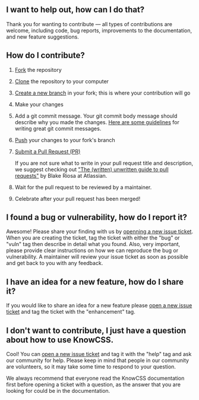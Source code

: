 ## I want to help out, how can I do that?

Thank you for wanting to contribute — all types of contributions are welcome, including code, bug reports, improvements to the documentation, and new feature suggestions. 

## How do I contribute?

1. [Fork](https://docs.github.com/en/github/getting-started-with-github/quickstart/fork-a-repo) the repository

2. [Clone](https://docs.github.com/en/github/creating-cloning-and-archiving-repositories/cloning-a-repository-from-github/cloning-a-repository) the repository to your computer

3. [Create a new branch](https://docs.github.com/en/desktop/contributing-and-collaborating-using-github-desktop/making-changes-in-a-branch/managing-branches) in your fork; this is where your contribution will go

4. Make your changes

5. Add a git commit message. Your git commit body message should describe why you made the changes. [Here are some guidelines](https://chris.beams.io/posts/git-commit/) for writing great git commit messages.

7. [Push](https://docs.github.com/en/desktop/contributing-and-collaborating-using-github-desktop/making-changes-in-a-branch/pushing-changes-to-github) your changes to your fork's branch

7. [Submit a Pull Request (PR)](https://github.com/knowcss/knowcss/compare)

    If you are not sure what to write in your pull request title and description, we suggest checking out ["The (written) unwritten guide to pull requests"](https://www.atlassian.com/blog/git/written-unwritten-guide-pull-requests) by Blake Riosa at Atlassian. 

8. Wait for the pull request to be reviewed by a maintainer.

9. Celebrate after your pull request has been merged!

## I found a bug or vulnerability, how do I report it?

Awesome! Please share your finding with us by [openning a new issue ticket](https://github.com/knowcss/knowcss/issues/new). When you are creating the ticket, tag the ticket with either the "bug" or "vuln" tag then describe in detail what you found. Also, very important, please provide clear instructions on how we can reproduce the bug or vulnerability. A maintainer will review your issue ticket as soon as possible and get back to you with any feedback.  

## I have an idea for a new feature, how do I share it?

If you would like to share an idea for a new feature please [open a new issue ticket](https://github.com/knowcss/knowcss/issues/new) and tag the ticket with the "enhancement" tag.

## I don't want to contribute, I just have a question about how to use KnowCSS.

Cool! You can [open a new issue ticket](https://github.com/knowcss/knowcss/issues/new) and tag it with the "help" tag and ask our community for help. Please keep in mind that people in our community are volunteers, so it may take some time to respond to your question. 

We always recommend that everyone read the KnowCSS documentation first before opening a ticket with a question, as the answer that you are looking for could be in the documentation.